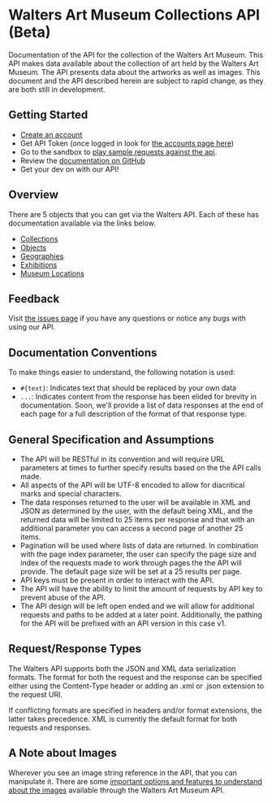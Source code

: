Walters Art Museum Collections API (Beta)
================================================================================

Documentation of the API for the collection of the Walters Art Museum. This API makes data available about the collection of art held by the Walters Art Museum. The API presents data  about the artworks as well as images. This document and the API described herein are subject to rapid change, as they are both still in development.


## Getting Started
- [Create an account](http://api.thewalters.org/SGAccount/Register)
- Get API Token (once logged in look for [the accounts page here](http://api.thewalters.org/sgaccount/index))
- Go to the sandbox to [play sample requests against the api](http://api.thewalters.org/help/index).
- Review the [documentation on GitHub](https://github.com/WaltersArtMuseum/walters-api)
- Get your dev on with our API!


## Overview
There are 5 objects that you can get via the Walters API. Each of these has documentation available via the links below.
- [Collections](/collections.md)
- [Objects](/objects.md)
- [Geographies](/geographies.md)
- [Exhibitions](/exhibitions.md)
- [Museum Locations](/locations.md)


## Feedback
Visit [the issues page](https://github.com/WaltersArtMuseum/walters-api/issues) if you have any questions or notice any bugs with using our API. 


## Documentation Conventions
To make things easier to understand, the following notation is used:
- `#{text}`: Indicates text that should be replaced by your own data
- `...`: Indicates content from the response has been elided for brevity in documentation. Soon, we'll provide a list of data responses at the end of each page for a full description of the format of that response type.


## General Specification and Assumptions
- The API will be RESTful in its convention and will require URL parameters at times to further specify results based on the the API calls made.
- All aspects of the API will be UTF-8 encoded to allow for diacritical marks and special characters.
- The data responses returned to the user will be available in XML and JSON as determined by the user, with the default being XML, and the returned data will be limited to 25 items per response and that with an additional parameter you can access a second page of another 25 items.
- Pagination will be used where lists of data are returned. In combination with the page index parameter, the user can specify the page size and index of the requests made to work through pages the the API will provide. The default page size will be set at a 25 results per page.
- API keys must be present in order to interact with the API.
- The API will have the ability to limit the amount of requests by API key to prevent abuse of the API.
- The API design will be left open ended and we will allow for additional requests and paths to be added at a later point. Additionally, the pathing for the API will be prefixed with an API version in this case v1.


## Request/Response Types
The Walters API supports both the JSON and XML data serialization formats. The format for both the request and the response can be specified either using the Content-Type header or adding an .xml or .json extension to the request URI.

If conflicting formats are specified in headers and/or format extensions, the latter takes precedence. XML is currently the default format for both requests and responses.


## A Note about Images
Wherever you see an image string reference in the API, that you can manipulate it. There are some [important options and features to understand about the images](images.md) available through the Walters Art Museum API.
